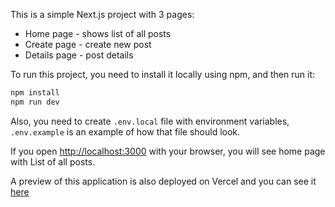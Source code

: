 This is a simple Next.js project with 3 pages:
- Home page - shows list of all posts
- Create page - create new post
- Details page - post details

To run this project, you need to install it locally using npm, and then run it:

```bash
npm install
npm run dev
```

Also, you need to create `.env.local` file with environment variables, `.env.example` is an example of how that file should look.

If you open [http://localhost:3000](http://localhost:3000) with your browser, you will see home page with List of all posts.

A preview of this application is also deployed on Vercel and you can see it [here](https://list-app-gules.vercel.app/)

